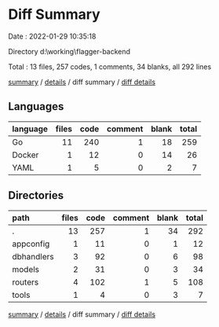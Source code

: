 # Diff Summary

Date : 2022-01-29 10:35:18

Directory d:\working\flagger-backend

Total : 13 files,  257 codes, 1 comments, 34 blanks, all 292 lines

[summary](results.md) / [details](details.md) / diff summary / [diff details](diff-details.md)

## Languages
| language | files | code | comment | blank | total |
| :--- | ---: | ---: | ---: | ---: | ---: |
| Go | 11 | 240 | 1 | 18 | 259 |
| Docker | 1 | 12 | 0 | 14 | 26 |
| YAML | 1 | 5 | 0 | 2 | 7 |

## Directories
| path | files | code | comment | blank | total |
| :--- | ---: | ---: | ---: | ---: | ---: |
| . | 13 | 257 | 1 | 34 | 292 |
| appconfig | 1 | 11 | 0 | 1 | 12 |
| dbhandlers | 3 | 92 | 0 | 6 | 98 |
| models | 2 | 31 | 0 | 3 | 34 |
| routers | 4 | 102 | 1 | 5 | 108 |
| tools | 1 | 4 | 0 | 3 | 7 |

[summary](results.md) / [details](details.md) / diff summary / [diff details](diff-details.md)